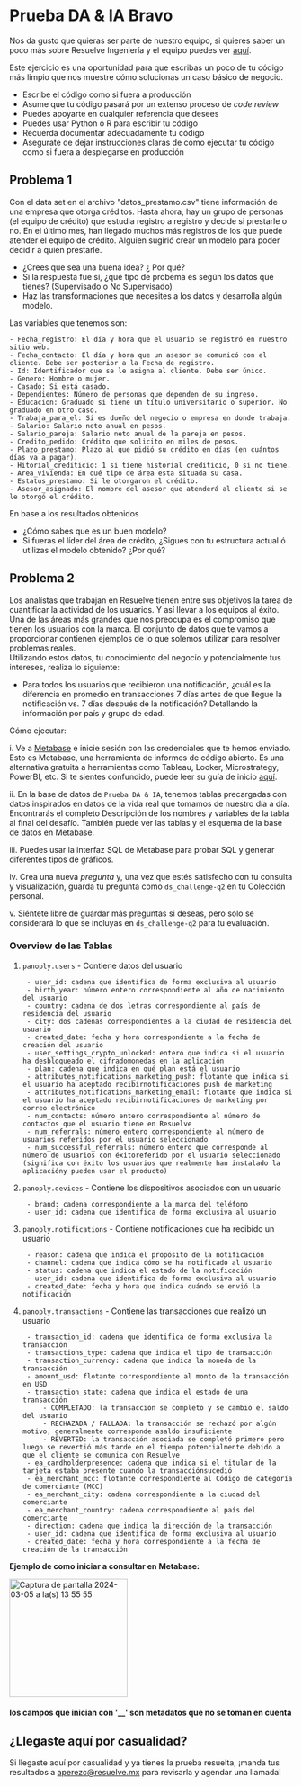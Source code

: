 # Prueba DA & IA Bravo

Nos da gusto que quieras ser parte de nuestro equipo, si quieres saber un poco más sobre Resuelve Ingeniería y el equipo puedes ver [aquí](https://github.com/resuelve/nuestro-equipo).

Este ejercicio es una oportunidad para que escribas un poco de tu código más limpio que nos muestre cómo solucionas un caso básico de negocio.

* Escribe el código como si fuera a producción
* Asume que tu código pasará por un extenso proceso de _code review_
* Puedes apoyarte en cualquier referencia que desees 
* Puedes usar Python o R para escribir tu código
* Recuerda documentar adecuadamente tu código
* Asegurate de dejar instrucciones claras de cómo ejecutar tu código como si fuera a desplegarse en producción

## Problema 1

Con el data set en el archivo "datos_prestamo.csv" tiene información de una empresa que otorga créditos. 
Hasta ahora, hay un grupo de personas (el equipo de crédito) que estudia registro a registro y decide si prestarle o no. 
En el último mes, han llegado muchos más registros de los que puede atender el equipo de crédito. 
Alguien sugirió crear un modelo para poder decidir a quien prestarle.

* ¿Crees que sea una buena idea? ¿ Por qué?
* Si la respuesta fue sí, ¿qué tipo de probema es según los datos que tienes? (Supervisado o No Supervisado)
* Haz las transformaciones que necesites a los datos y desarrolla algún modelo.

Las variables que tenemos son:

    - Fecha_registro: El día y hora que el usuario se registró en nuestro sitio web.
    - Fecha_contacto: El día y hora que un asesor se comunicó con el cliente. Debe ser posterior a la Fecha de registro.
    - Id: Identificador que se le asigna al cliente. Debe ser único.
    - Genero: Hombre o mujer.
    - Casado: Si está casado.
    - Dependientes: Número de personas que dependen de su ingreso.
    - Educacion: Graduado si tiene un título universitario o superior. No graduado en otro caso.
    - Trabaja_para_el: Si es dueño del negocio o empresa en donde trabaja.
    - Salario: Salario neto anual en pesos.
    - Salario_pareja: Salario neto anual de la pareja en pesos.
    - Credito_pedido: Crédito que solicito en miles de pesos.
    - Plazo_prestamo: Plazo al que pidió su crédito en días (en cuántos días va a pagar).
    - Hitorial_crediticio: 1 si tiene historial crediticio, 0 si no tiene.
    - Area_vivienda: En qué tipo de área esta situada su casa.
    - Estatus_prestamo: Si le otorgaron el crédito.
    - Asesor_asignado: El nombre del asesor que atenderá al cliente si se le otorgó el crédito.

En base a los resultados obtenidos
* ¿Cómo sabes que es un buen modelo?
* Si fueras el líder del área de crédito, ¿Sigues con tu estructura actual ó utilizas el modelo obtenido? ¿Por qué?

## Problema 2

Los analístas que trabajan en Resuelve tienen entre sus objetivos la tarea de cuantificar la actividad de los usuarios. Y así llevar a los equipos al éxito. Una de las áreas más grandes que nos preocupa es el compromiso que tienen los usuarios con la marca. 
El conjunto de datos que te vamos a proporcionar contienen ejemplos de lo que solemos utilizar para resolver problemas reales.  
Utilizando estos datos, tu conocimiento del negocio y potencialmente tus intereses, realiza lo siguiente:

* Para todos los usuarios que recibieron una notificación, ¿cuál es la diferencia en promedio en transacciones 7 días antes de que llegue la notificación vs. 7 días después de la notificación? Detallando la información por país y grupo de edad.

Cómo ejecutar:

i. Ve a [Metabase](http://metabase.resuelve.io/) e inicie sesión con las credenciales que te hemos enviado.
Esto es Metabase, una herramienta de informes de código abierto. Es una alternativa gratuita a herramientas como Tableau, Looker, Microstrategy, PowerBI, etc. Si te sientes confundido, puede leer su guía de inicio [aquí](https://metabase.com/docs/latest/getting-started.html).

ii. En la base de datos de `Prueba DA & IA`, tenemos tablas precargadas con datos inspirados en datos de la vida real que tomamos de nuestro día a día. Encontrarás el completo Descripción de los nombres y variables de la tabla al final del desafío. También puede ver las tablas y el esquema de la base de datos en Metabase.

iii. Puedes usar la interfaz SQL de Metabase para probar SQL y generar diferentes tipos de gráficos.

iv. Crea una nueva _pregunta_ y, una vez que estés satisfecho con tu consulta y visualización, guarda tu pregunta como `ds_challenge-q2` en tu Colección personal.

v. Siéntete libre de guardar más preguntas si deseas, pero solo se considerará lo que se incluyas en `ds_challenge-q2` para tu evaluación.

### Overview de las Tablas 

1. `panoply.users` - Contiene datos del usuario

        - user_id: cadena que identifica de forma exclusiva al usuario
        - birth_year: número entero correspondiente al año de nacimiento del usuario
        - country: cadena de dos letras correspondiente al país de residencia del usuario
        - city: dos cadenas correspondientes a la ciudad de residencia del usuario
        - created_date: fecha y hora correspondiente a la fecha de creación del usuario
        - user_settings_crypto_unlocked: entero que indica si el usuario ha desbloqueado el cifradomonedas en la aplicación
        - plan: cadena que indica en qué plan está el usuario
        - attributes_notifications_marketing_push: flotante que indica si el usuario ha aceptado recibirnotificaciones push de marketing
        - attributes_notifications_marketing_email: flotante que indica si el usuario ha aceptado recibirnotificaciones de marketing por correo electrónico
        - num_contacts: número entero correspondiente al número de contactos que el usuario tiene en Resuelve
        - num_referrals: número entero correspondiente al número de usuarios referidos por el usuario seleccionado
        - num_successful_referrals: número entero que corresponde al número de usuarios con éxitoreferido por el usuario seleccionado (significa con éxito los usuarios que realmente han instalado la aplicacióny pueden usar el producto)

2. `panoply.devices` - Contiene los dispositivos asociados con un usuario

        - brand: cadena correspondiente a la marca del teléfono
        - user_id: cadena que identifica de forma exclusiva al usuario

3. `panoply.notifications` - Contiene notificaciones que ha recibido un usuario

        - reason: cadena que indica el propósito de la notificación
        - channel: cadena que indica cómo se ha notificado al usuario
        - status: cadena que indica el estado de la notificación
        - user_id: cadena que identifica de forma exclusiva al usuario
        - created_date: fecha y hora que indica cuándo se envió la notificación

4. `panoply.transactions` - Contiene las transacciones que realizó un usuario

        - transaction_id: cadena que identifica de forma exclusiva la transacción
        - transactions_type: cadena que indica el tipo de transacción
        - transaction_currency: cadena que indica la moneda de la transacción
        - amount_usd: flotante correspondiente al monto de la transacción en USD
        - transaction_state: cadena que indica el estado de una transacción
            - COMPLETADO: la transacción se completó y se cambió el saldo del usuario
            - RECHAZADA / FALLADA: la transacción se rechazó por algún motivo, generalmente corresponde asaldo insuficiente
            - REVERTED: la transacción asociada se completó primero pero luego se revertió más tarde en el tiempo potencialmente debido a que el cliente se comunica con Resuelve
        - ea_cardholderpresence: cadena que indica si el titular de la tarjeta estaba presente cuando la transacciónsucedió
        - ea_merchant_mcc: flotante correspondiente al Código de categoría de comerciante (MCC)
        - ea_merchant_city: cadena correspondiente a la ciudad del comerciante
        - ea_merchant_country: cadena correspondiente al país del comerciante
        - direction: cadena que indica la dirección de la transacción
        - user_id: cadena que identifica de forma exclusiva al usuario
        - created_date: fecha y hora correspondiente a la fecha de creación de la transacción

**Ejemplo de como iniciar a consultar en Metabase:**

<img width="210" alt="Captura de pantalla 2024-03-05 a la(s) 13 55 55" src="https://github.com/resuelve/resuelve-ia-prueba/assets/57011424/fcb595ac-3a69-4ba9-a7ee-859f77beab99">

#### **los campos que inician con '__' son metadatos que no se toman en cuenta**

## ¿Llegaste aquí por casualidad?
Si llegaste aquí por casualidad y ya tienes la prueba resuelta, ¡manda tus resultados a aperezc@resuelve.mx para revisarla y agendar una llamada!


